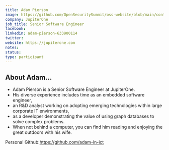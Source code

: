 ```yaml
---
title: Adam Pierson
image: https://github.com/OpenSecuritySummit/oss-website/blob/main/content/participant/images/adam%20pierson.jpg?raw=true
company: JupiterOne
job_title: Senior Software Engineer
facebook:
linkedin: adam-pierson-633900114
twitter: 
website: https://jupiterone.com
notes:
status: 
type: participant
---
```


## About Adam...
- Adam Pierson is a Senior Software Engineer at JupiterOne. 
- His diverse experience includes time as an embedded software engineer, 
- an R&D analyst working on adopting emerging technologies within large corporate IT environments, 
- as a developer demonstrating the value of using graph databases to solve complex problems. 
- When not behind a computer, you can find him reading and enjoying the great outdoors with his wife.

Personal Github:https://github.com/adam-in-ict

